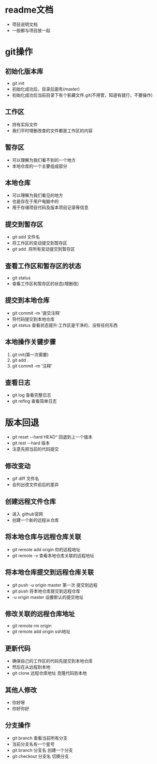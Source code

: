 # readme文档
- 项目说明文档
- 一般都与项目放一起

# git操作

## 初始化版本库
- git init
- 初始化成功后，目录后面有(master)
- 初始化成功后当前目录下有个影藏文件.git(不用管，知道有就行，不要操作)

## 工作区
- 持有实际文件
- 我们平时增删改查的文件都是工作区的内容

## 暂存区

- 可以理解为我们看不到的一个地方
- 本地仓库的一个主要组成部分

## 本地仓库
- 可以理解为我们看见的地方
- 也是存在于用户电脑中的
- 用于存储项目代码及版本项目记录等信息

## 提交到暂存区
- git add 文件名
- 将工作区的变动提交到暂存区
- git add .将所有变动提交到暂存区

## 查看工作区和暂存区的状态
- git status
- 查看工作区和暂存区的状态(增删改)

## 提交到本地仓库
- git commit -m '提交注释'
- 将代码提交到本地仓库
- git status 查看状态提升:工作区是干净的，没有任何东西

## 本地操作关键步骤
1. git init(第一次需要)
2. git add .
3. git commit -m '注释'

## 查看日志
- git log 查看完整日志
- git reflog 查看简单日志

# 版本回退
- git reset --hard HEAD^ 回退到上一个版本
- git rest --hard 版本
- 注意先把当前的代码提交

## 修改变动
- gif diff 文件名
- 会列出改文件前后的差异

## 创建远程文件仓库
- 进入 github官网
- 创建一个新的远程从仓库

## 将本地仓库与远程仓库关联
- git remote add origin 你的远程地址
- git remote -v 查看本地仓库关联的远程地址

## 将本地仓库提交到远程仓库关联
- git push -u origin master 第一次 提交到远程
- git push 将本地仓库提交到远程仓库
- -u origin master 设置默认的提交地址

## 修改关联的远程仓库地址
- git remote rm origin
- git remote add origin ssh地址

## 更新代码
- 确保自己的工作区的代码先提交到本地仓库
- 然后在从远程到本地
- git clone 远程仓库地址  克隆代码到本地

## 其他人修改
- 你好呀
- 你好你好

## 分支操作
- git branch 查看当前所有分支
- 当前分支名有一个星号
- git branch 分支名 创建一个分支
- git checkout 分支名 切换分支
